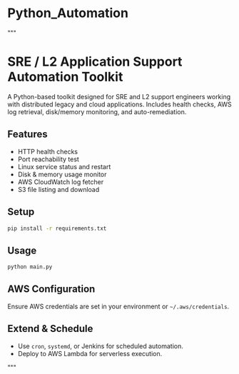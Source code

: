 # Python_Automation
"""
# SRE / L2 Application Support Automation Toolkit

A Python-based toolkit designed for SRE and L2 support engineers working with distributed legacy and cloud applications.
Includes health checks, AWS log retrieval, disk/memory monitoring, and auto-remediation.

## Features
- HTTP health checks
- Port reachability test
- Linux service status and restart
- Disk & memory usage monitor
- AWS CloudWatch log fetcher
- S3 file listing and download

## Setup
```bash
pip install -r requirements.txt
```

## Usage
```bash
python main.py
```

## AWS Configuration
Ensure AWS credentials are set in your environment or `~/.aws/credentials`.

## Extend & Schedule
- Use `cron`, `systemd`, or Jenkins for scheduled automation.
- Deploy to AWS Lambda for serverless execution.

"""
